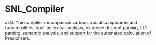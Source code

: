 # SNL_Compiler
JLU.
The compiler encompasses various crucial components and functionalities, such as lexical analysis, recursive descent parsing, LL1 parsing, semantic analysis, and support for the automated calculation of Predict sets. 
